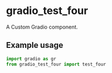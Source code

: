 
# gradio_test_four
A Custom Gradio component.

## Example usage

```python
import gradio as gr
from gradio_test_four import test_four
```
